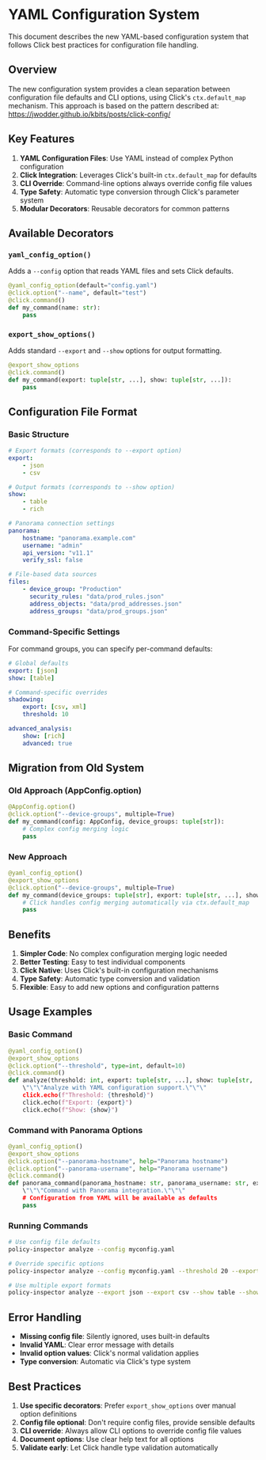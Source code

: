 # YAML Configuration System

This document describes the new YAML-based configuration system that follows Click best practices for configuration file handling.

## Overview

The new configuration system provides a clean separation between configuration file defaults and CLI options, using Click's `ctx.default_map` mechanism. This approach is based on the pattern described at: https://jwodder.github.io/kbits/posts/click-config/

## Key Features

1. **YAML Configuration Files**: Use YAML instead of complex Python configuration
2. **Click Integration**: Leverages Click's built-in `ctx.default_map` for defaults
3. **CLI Override**: Command-line options always override config file values
4. **Type Safety**: Automatic type conversion through Click's parameter system
5. **Modular Decorators**: Reusable decorators for common patterns

## Available Decorators

### `yaml_config_option()`

Adds a `--config` option that reads YAML files and sets Click defaults.

```python
@yaml_config_option(default="config.yaml")
@click.option("--name", default="test")
@click.command()
def my_command(name: str):
    pass
```

### `export_show_options()`

Adds standard `--export` and `--show` options for output formatting.

```python
@export_show_options
@click.command()
def my_command(export: tuple[str, ...], show: tuple[str, ...]):
    pass
```

## Configuration File Format

### Basic Structure

```yaml
# Export formats (corresponds to --export option)
export:
    - json
    - csv

# Output formats (corresponds to --show option)
show:
    - table
    - rich

# Panorama connection settings
panorama:
    hostname: "panorama.example.com"
    username: "admin"
    api_version: "v11.1"
    verify_ssl: false

# File-based data sources
files:
    - device_group: "Production"
      security_rules: "data/prod_rules.json"
      address_objects: "data/prod_addresses.json"
      address_groups: "data/prod_groups.json"
```

### Command-Specific Settings

For command groups, you can specify per-command defaults:

```yaml
# Global defaults
export: [json]
show: [table]

# Command-specific overrides
shadowing:
    export: [csv, xml]
    threshold: 10

advanced_analysis:
    show: [rich]
    advanced: true
```

## Migration from Old System

### Old Approach (AppConfig.option)

```python
@AppConfig.option()
@click.option("--device-groups", multiple=True)
def my_command(config: AppConfig, device_groups: tuple[str]):
    # Complex config merging logic
    pass
```

### New Approach

```python
@yaml_config_option()
@export_show_options
@click.option("--device-groups", multiple=True)
def my_command(device_groups: tuple[str], export: tuple[str, ...], show: tuple[str, ...]):
    # Click handles config merging automatically via ctx.default_map
    pass
```

## Benefits

1. **Simpler Code**: No complex configuration merging logic needed
2. **Better Testing**: Easy to test individual components
3. **Click Native**: Uses Click's built-in configuration mechanisms
4. **Type Safety**: Automatic type conversion and validation
5. **Flexible**: Easy to add new options and configuration patterns

## Usage Examples

### Basic Command

```python
@yaml_config_option()
@export_show_options
@click.option("--threshold", type=int, default=10)
@click.command()
def analyze(threshold: int, export: tuple[str, ...], show: tuple[str, ...]):
    \"\"\"Analyze with YAML configuration support.\"\"\"
    click.echo(f"Threshold: {threshold}")
    click.echo(f"Export: {export}")
    click.echo(f"Show: {show}")
```

### Command with Panorama Options

```python
@yaml_config_option()
@export_show_options
@click.option("--panorama-hostname", help="Panorama hostname")
@click.option("--panorama-username", help="Panorama username")
@click.command()
def panorama_command(panorama_hostname: str, panorama_username: str, export: tuple[str, ...], show: tuple[str, ...]):
    \"\"\"Command with Panorama integration.\"\"\"
    # Configuration from YAML will be available as defaults
    pass
```

### Running Commands

```bash
# Use config file defaults
policy-inspector analyze --config myconfig.yaml

# Override specific options
policy-inspector analyze --config myconfig.yaml --threshold 20 --export xml

# Use multiple export formats
policy-inspector analyze --export json --export csv --show table --show rich
```

## Error Handling

- **Missing config file**: Silently ignored, uses built-in defaults
- **Invalid YAML**: Clear error message with details
- **Invalid option values**: Click's normal validation applies
- **Type conversion**: Automatic via Click's type system

## Best Practices

1. **Use specific decorators**: Prefer `export_show_options` over manual option definitions
2. **Config file optional**: Don't require config files, provide sensible defaults
3. **CLI override**: Always allow CLI options to override config file values
4. **Document options**: Use clear help text for all options
5. **Validate early**: Let Click handle type validation automatically

